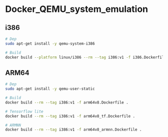 # Docker_QEMU_system_emulation
## i386
```bash
# Dep 
sudo apt-get install -y qemu-system-i386

# Build
docker build --platform linux/i386 --rm --tag i386:v1 -f i386.Dockerfile .
```

## ARM64
```bash
# Dep
sudo apt-get install -y qemu-user-static

# Build
docker build --rm --tag i386:v1 -f arm64v8.Dockerfile .

# Tensorflow lite
docker build --rm --tag i386:v1 -f arm64v8_tf.Dockerfile .

# ARMNN
docker build --rm --tag i386:v1 -f arm64v8_armnn.Dockerfile .
```